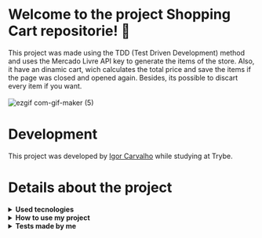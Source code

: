 # Welcome to the project Shopping Cart repositorie! 👋

This project was made using the TDD (Test Driven Development) method and uses the Mercado Livre API key to generate the items of the store. Also, it have an dinamic cart, wich calculates the total price and save the items if the page was closed and opened again. Besides, its possible to discart every item if you want. <br /><br />
![ezgif com-gif-maker (5)](https://user-images.githubusercontent.com/64559670/190874714-621dee88-43bd-4b1d-8d9c-b17c1a95c112.gif)

# Development

This project was developed by [Igor Carvalho](https://www.linkedin.com/in/igor-carvalho-554481244/) while studying at Trybe.

# Details about the project

<details>
  <summary><strong>Used tecnologies</strong></summary><br />

  - Semantic HTML
  - CSS
  - JavaScript
  - JavaScript DOM and Events
  - WebStorage (localStorage)
  - CSS Flexbox
  - JavaScript ES6
  - JavaScript ES6 HOFs
  - Jest framework
  
</details>

<details>
  <summary><strong>How to use my project</strong></summary><br />

  First of all, clone the repositorie
  - `git clone * SSH key *` <br />
  Then, enter the cloned repositorie
  - `cd * directorie name *` <br />
  Finally, install the project dependencies in the terminal
  - `npm install`
</details>

<details>
  <summary><strong>Tests made by me</strong></summary><br />

  How i said, this code was made by TDD method, so you can also test the functions that i made, to see if it's working properly. All tests are in the 'tests' directorie and was made using Jest framework.<br />
  `Warning: only the tests showed in this section were made by me. The other tests belongs to Trybe`
  <details>
    <summary><strong>fetchItem test</strong></summary><br />
    To run the test just type in the terminal
    - npm test fetchItem
  </details>
  <details>
    <summary><strong>fetchProducts test</strong></summary><br />
    To run the test just type in the terminal
    - npm test fetchProducts
  </details>
  <details>
    <summary><strong>getSavedCartItems test</strong></summary><br />
    To run the test just type in the terminal
    - npm test getSavedCartItems
  </details>
  <details>
    <summary><strong>saveCartItems test</strong></summary><br />
    To run the test just type in the terminal
    - npm test saveCartItems
  </details>
</details>
